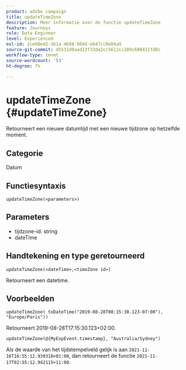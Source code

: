 ```yaml
---
product: adobe campaign
title: updateTimeZone
description: Meer informatie over de functie updateTimeZone
feature: Journeys
role: Data Engineer
level: Experienced
exl-id: 2ce60ed2-161a-4b98-9694-eb47cc0e04a9
source-git-commit: d5531d0aad22f33da2cc5612cc289c600411fd8c
workflow-type: tm+mt
source-wordcount: '53'
ht-degree: 7%

---
```


# updateTimeZone {#updateTimeZone}

Retourneert een nieuwe datumtijd met een nieuwe tijdzone op hetzelfde moment.

## Categorie

Datum

## Functiesyntaxis

`updateTimeZone(<parameters>)`

## Parameters

* tijdzone-id: string
* dateTime

## Handtekening en type geretourneerd

`updateTimeZone(<dateTime>,<timeZone id>)`

Retourneert een datetime.

## Voorbeelden

`updateTimeZone( toDateTime("2019-08-28T08:15:30.123-07:00"), "Europe/Paris"))`

Retourneert 2019-08-28T17:15:30.123+02:00.

<!--`updateTimeZone( toDateTime("2019-08-28T08:15:30.123-07:00"), toTimeZone("Europe/Paris")))`
Returns "2019-08-28T17:15:30.123+02:00".-->

`updateTimeZone(@{MyExpEvent.timestamp}, "Australia/Sydney")`

Als de waarde van het tijdstempelveld gelijk is aan `2021-11-16T16:55:12.939318+01:00`, dan retourneert de functie `2021-11-17T02:55:12.942115+11:00`.
